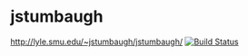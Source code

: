 # jstumbaugh
http://lyle.smu.edu/~jstumbaugh/jstumbaugh/
[![Build Status](https://travis-ci.org/jstumbaugh/jstumbaugh.svg?branch=master)](https://travis-ci.org/jstumbaugh/jstumbaugh)
